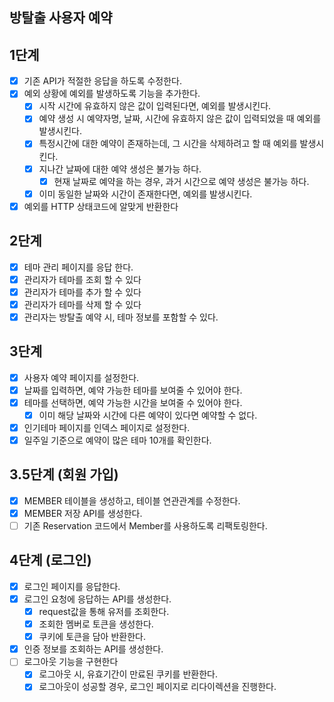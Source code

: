 ## 방탈출 사용자 예약

## 1단계

- [x] 기존 API가 적절한 응답을 하도록 수정한다.
- [x] 예외 상황에 예외를 발생하도록 기능을 추가한다.
    - [x] 시작 시간에 유효하지 않은 값이 입력된다면, 예외를 발생시킨다.
    - [x] 예약 생성 시 예약자명, 날짜, 시간에 유효하지 않은 값이 입력되었을 때 예외를 발생시킨다.
    - [x] 특정시간에 대한 예약이 존재하는데, 그 시간을 삭제하려고 할 때 예외를 발생시킨다.
    - [x] 지나간 날짜에 대한 예약 생성은 불가능 하다.
        - [x] 현재 날짜로 예약을 하는 경우, 과거 시간으로 예약 생성은 불가능 하다.
    - [x] 이미 동일한 날짜와 시간이 존재한다면, 예외를 발생시킨다.
- [x] 예외를 HTTP 상태코드에 알맞게 반환한다

## 2단계

- [x] 테마 관리 페이지를 응답 한다.
- [x] 관리자가 테마를 조회 할 수 있다
- [x] 관리자가 테마를 추가 할 수 있다
- [x] 관리자가 테마를 삭제 할 수 있다
- [x] 관리자는 방탈출 예약 시, 테마 정보를 포함할 수 있다.

## 3단계

- [x] 사용자 예약 페이지를 설정한다.
- [x] 날짜를 입력하면, 예약 가능한 테마를 보여줄 수 있어야 한다.
- [x] 테마를 선택하면, 예약 가능한 시간을 보여줄 수 있어야 한다.
    - [x] 이미 해당 날짜와 시간에 다른 예약이 있다면 예약할 수 없다.
- [x] 인기테마 페이지를 인덱스 페이지로 설정한다.
- [x] 일주일 기준으로 예약이 많은 테마 10개를 확인한다.

## 3.5단계 (회원 가입)

- [x] MEMBER 테이블을 생성하고, 테이블 연관관계를 수정한다.
- [x] MEMBER 저장 API를 생성한다.
- [ ] 기존 Reservation 코드에서 Member를 사용하도록 리팩토링한다.

## 4단계 (로그인)

- [x] 로그인 페이지를 응답한다.
- [x] 로그인 요청에 응답하는 API를 생성한다.
    - [x] request값을 통해 유저를 조회한다.
    - [x] 조회한 멤버로 토큰을 생성한다.
    - [x] 쿠키에 토큰을 담아 반환한다.
- [x] 인증 정보를 조회하는 API를 생성한다.
- [ ] 로그아웃 기능을 구현한다
    - [x] 로그아웃 시, 유효기간이 만료된 쿠키를 반환한다.
    - [x] 로그아웃이 성공할 경우, 로그인 페이지로 리다이렉션을 진행한다.